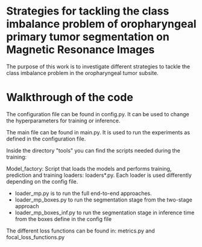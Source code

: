 # Strategies for tackling the class imbalance problem of oropharyngeal primary tumor segmentation on Magnetic Resonance Images
The purpose of this work is to investigate different strategies to tackle the class imbalance problem in the oropharyngeal tumor subsite.

# Walkthrough of the code

The configuration file can be found in config.py. It can be used to change the hyperparameters for training or inference.

The main file can be found in main.py. It is used to run the experiments as defined in the configuration file.

Inside the directory "tools" you can find the scripts needed during the training:

Model_factory: Script that loads the models and performs training, prediction and training
loaders: loaders*.py. Each loader is used differently depending on the config file.
- loader_mp.py is to run the full end-to-end approaches.
- loader_mp_boxes.py to run the segmentation stage from the two-stage approach
- loader_mp_boxes_inf.py to run the segmentation stage in inference time from the boxes define in the config file

The different loss functions can be found in: metrics.py and focal_loss_functions.py
